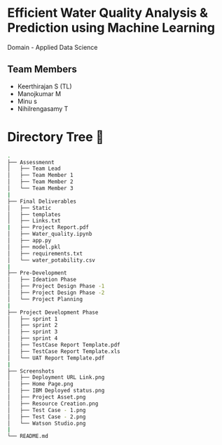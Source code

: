 
# Efficient Water Quality Analysis & Prediction using Machine Learning

Domain - Applied Data Science



## Team Members

- Keerthirajan S (TL)
- Manojkumar M
- Minu s
- Nihilrengasamy T


# Directory Tree :cactus:
```bash
.
├── Assessmennt
│   ├── Team Lead
│   ├── Team Member 1
│   ├── Team Member 2
│   └── Team Member 3
|
├── Final Deliverables
│   ├── Static
│   ├── templates
│   ├── Links.txt
|   ├── Project Report.pdf
│   ├── Water_quality.ipynb
│   ├── app.py
│   ├── model.pkl
│   ├── requirements.txt
│   └── water_potability.csv
|
├── Pre-Development
│   ├── Ideation Phase
│   ├── Project Design Phase -1
│   ├── Project Design Phase -2
│   └── Project Planning
|
├── Project Development Phase
│   ├── sprint 1
│   ├── sprint 2
│   ├── sprint 3
│   ├── sprint 4
│   ├── TestCase Report Template.pdf
│   ├── TestCase Report Template.xls
│   └── UAT Report Template.pdf
|
├── Screenshots
│   ├── Deployment URL Link.png
│   ├── Home Page.png
│   ├── IBM Deployed status.png
│   ├── Project Asset.png
│   ├── Resource Creation.png
│   ├── Test Case - 1.png
│   ├── Test Case - 2.png
│   └── Watson Studio.png
|
└── README.md
